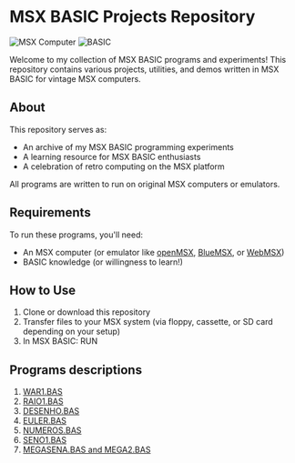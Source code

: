 # MSX BASIC Projects Repository

![MSX Computer](https://img.shields.io/badge/MSX-Computer-blue) 
![BASIC](https://img.shields.io/badge/BASIC-Programming-orange)

Welcome to my collection of MSX BASIC programs and experiments! This repository contains various projects, utilities, and demos written in MSX BASIC for vintage MSX computers.

## About

This repository serves as:
- An archive of my MSX BASIC programming experiments
- A learning resource for MSX BASIC enthusiasts
- A celebration of retro computing on the MSX platform

All programs are written to run on original MSX computers or emulators.

## Requirements

To run these programs, you'll need:
- An MSX computer (or emulator like [openMSX](https://openmsx.org/), [BlueMSX](https://www.bluemsx.com/), or [WebMSX](https://webmsx.org/))
- BASIC knowledge (or willingness to learn!)

## How to Use

1. Clone or download this repository
2. Transfer files to your MSX system (via floppy, cassette, or SD card depending on your setup)
3. In MSX BASIC: RUN <RETURN>

## Programs descriptions

1. [WAR1.BAS](WAR1.md)
2. [RAIO1.BAS](RAIO1.MD)
3. [DESENHO.BAS](DESENHO.MD)
4. [EULER.BAS](EULER.MD)
5. [NUMEROS.BAS](NUMEROS.MD)
6. [SENO1.BAS](SENO1.MD)
7. [MEGASENA.BAS and MEGA2.BAS](MEGASENA.MD)